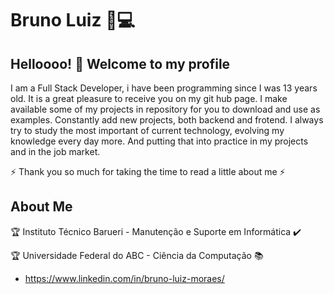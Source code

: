 # Bruno Luiz :man:💻

## Helloooo! 👋 Welcome to my profile 

I am a Full Stack Developer, i have been programming since I was 13 years old. It is a great pleasure to receive you on my git hub page.
I make available some of my projects in repository for you to download and use as examples. Constantly add new projects, both backend and frotend.
I always try to study the most important of current technology, evolving my knowledge every day more. And putting that into practice in my projects and in the job market.

⚡ Thank you so much for taking the time to read a little about me ⚡

## About Me

:trophy: Instituto Técnico Barueri - Manutenção e Suporte em Informática :heavy_check_mark:

:trophy: Universidade Federal do ABC - Ciência da Computação :books:

- https://www.linkedin.com/in/bruno-luiz-moraes/
